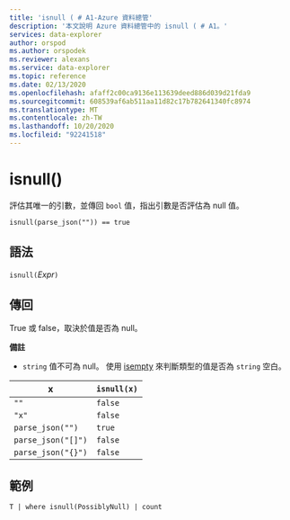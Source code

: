 ```yaml
---
title: 'isnull ( # A1-Azure 資料總管'
description: '本文說明 Azure 資料總管中的 isnull ( # A1。'
services: data-explorer
author: orspod
ms.author: orspodek
ms.reviewer: alexans
ms.service: data-explorer
ms.topic: reference
ms.date: 02/13/2020
ms.openlocfilehash: afaff2c00ca9136e113639deed886d039d21fda9
ms.sourcegitcommit: 608539af6ab511aa11d82c17b782641340fc8974
ms.translationtype: MT
ms.contentlocale: zh-TW
ms.lasthandoff: 10/20/2020
ms.locfileid: "92241518"
---
```

# <a name="isnull"></a>isnull()

評估其唯一的引數，並傳回 `bool` 值，指出引數是否評估為 null 值。

```kusto
isnull(parse_json("")) == true
```

## <a name="syntax"></a>語法

`isnull(`*Expr*`)`

## <a name="returns"></a>傳回

True 或 false，取決於值是否為 null。

**備註**

* `string` 值不可為 null。 使用 [isempty](./isemptyfunction.md) 來判斷類型的值是否為 `string` 空白。

|x                |`isnull(x)`|
|-----------------|-----------|
|`""`             |`false`    |
|`"x"`            |`false`    |
|`parse_json("")`  |`true`     |
|`parse_json("[]")`|`false`    |
|`parse_json("{}")`|`false`    |

## <a name="example"></a>範例

```kusto
T | where isnull(PossiblyNull) | count
```